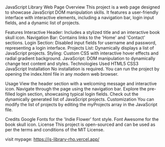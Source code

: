 JavaScript Library Web Page
Overview
This project is a web page designed to showcase JavaScript DOM manipulation skills. It features a user-friendly interface with interactive elements, including a navigation bar, login input fields, and a dynamic list of projects.



Features
Interactive Header: Includes a stylized title and an interactive book skull icon.
Navigation Bar: Contains links to the 'Home' and 'Contact' sections.
Login Section: Disabled input fields for username and password, representing a login interface.
Projects List: Dynamically displays a list of JavaScript projects.
Styling: Custom CSS with interactive hover effects and radial gradient background.
JavaScript: DOM manipulation to dynamically change text content and styles.
Technologies Used
HTML5
CSS3
JavaScript
Installation
No installation is required. You can run the project by opening the index.html file in any modern web browser.




Usage
View the header section with a welcoming message and interactive icon.
Navigate through the page using the navigation bar.
Explore the pre-filled login section, showcasing typical login fields.
Check out the dynamically generated list of JavaScript projects.
Customization
You can modify the list of projects by editing the myProjects array in the JavaScript file.



Credits
Google Fonts for the 'Indie Flower' font style.
Font Awesome for the book skull icon.
License
This project is open-sourced and can be used as per the terms and conditions of the MIT License.



visit mypage: https://js-library-rho.vercel.app/

